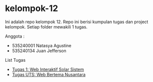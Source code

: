 # kelompok-12

Ini adalah repo kelompok 12. Repo ini berisi kumpulan tugas dan project kelompok. Setiap folder mewakili 1 tugas.

Anggota :
- 535240001 Natasya Agustine
- 535240134 Juan Jefferson

List Tugas
- [Tugas 1: Web Interaktif Solar Sistem](./solar-system)
- [Tugas UTS: Web Bertema Nusantara](./nusantara-web)